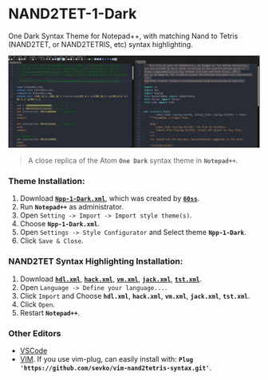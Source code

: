 # NAND2TET-1-Dark
One Dark Syntax Theme for Notepad++, with matching Nand to Tetris (NAND2TET, or NAND2TETRIS, etc) syntax highlighting.

![Npp-1-Dark](https://raw.githubusercontent.com/AvivYaish/NAND2TET-1-Dark/master/screenshot.jpg)
> A close replica of the Atom **`One Dark`** syntax theme in **`Notepad++`**.

### Theme Installation:
1. Download [**`Npp-1-Dark.xml`**](https://raw.githubusercontent.com/AvivYaish/NAND2TET-1-Dark/master/Npp-1-Dark.xml), which was created by [**`60ss`**](https://github.com/60ss/Npp-1-Dark).
2. Run **`Notepad++`** as administrator.
3. Open `Setting -> Import -> Import style theme(s)`.
4. Choose **`Npp-1-Dark.xml`**.
5. Open `Settings -> Style Configurator` and Select theme **`Npp-1-Dark`**.
6. Click `Save & Close`.

### NAND2TET Syntax Highlighting Installation:
1. Download [**`hdl.xml`**](https://raw.githubusercontent.com/AvivYaish/NAND2TET-1-Dark/master/hdl.xml), [**`hack.xml`**](https://raw.githubusercontent.com/AvivYaish/NAND2TET-1-Dark/master/hack.xml), [**`vm.xml`**](https://raw.githubusercontent.com/AvivYaish/NAND2TET-1-Dark/master/vm.xml), [**`jack.xml`**](https://raw.githubusercontent.com/AvivYaish/NAND2TET-1-Dark/master/jack.xml), [**`tst.xml`**](https://raw.githubusercontent.com/AvivYaish/NAND2TET-1-Dark/master/tst.xml).
2. Open `Language -> Define your language...`.
3. Click `Import` and Choose **`hdl.xml`**, **`hack.xml`**, **`vm.xml`**, **`jack.xml`**, **`tst.xml`**.
4. Click `Open`.
4. Restart **`Notepad++`**.

### Other Editors
- [VSCode](https://marketplace.visualstudio.com/items?itemName=loyio.Nand2Tetris-vscode)
- [VIM](https://github.com/sevko/vim-nand2tetris-syntax). If you use vim-plug, can easily install with: **`Plug 'https://github.com/sevko/vim-nand2tetris-syntax.git'`**.
